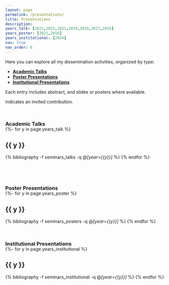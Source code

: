 ```yaml
---
layout: page
permalink: /presentations/
title: Presentations
description: 
years_talk: [2023,2022,2021,2019,2018,2017,2016]
years_poster: [2021,2016]
years_institutional: [2024]
nav: true
nav_order: 6
---
```



<p> 
Here you can explore all my dissemination activities, organized by type:
</p>

<p> 
<ul>
    <li><a href="#talk"><b>Academic Talks</b></a></li>
    <li><a href="#poster"><b>Poster Presentations</b></a></li>
    <li><a href="#institutional"><b>Institutional Presentations</b></a></li>
</ul>
</p>


<div>
  <p>Each entry includes abstract, and slides or posters where available.</p>
  <p><i class="far fa-envelope" style="font-size: 0.85em;"></i> indicates an invited contribution.</p>
</div>



<div class="publications">

<a id="talk"><h3 style="margin-top: 3.3rem; margin-bottom: -1.0rem;"><b>Academic Talks</b></h3></a>

{%- for y in page.years_talk %}    
    <h2 class="year">{{ y }}</h2>
        {% bibliography -f seminars_talks -q @*[year={{y}}]* %}
{% endfor %}



<a id="poster"><h3 style="margin-top: 5rem; margin-bottom: -1.0rem;"><b>Poster Presentations</b></h3></a>

{%- for y in page.years_poster %}    
    <h2 class="year">{{ y }}</h2>
        {% bibliography -f seminars_posters -q @*[year={{y}}]* %}
{% endfor %}



<a id="institutional"><h3 style="margin-top: 3.3rem; margin-bottom: -1.0rem;"><b>Institutional Presentations</b></h3></a>

{%- for y in page.years_institutional %}    
    <h2 class="year">{{ y }}</h2>
        {% bibliography -f seminars_institutional -q @*[year={{y}}]* %}
{% endfor %}


</div>